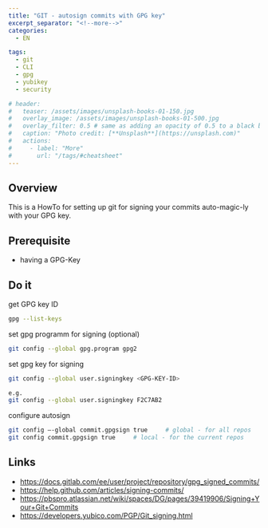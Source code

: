 ```yaml
---
title: "GIT - autosign commits with GPG key"
excerpt_separator: "<!--more-->"
categories:
  - EN

tags:
  - git
  - CLI
  - gpg
  - yubikey
  - security

# header:
#   teaser: /assets/images/unsplash-books-01-150.jpg
#   overlay_image: /assets/images/unsplash-books-01-500.jpg
#   overlay_filter: 0.5 # same as adding an opacity of 0.5 to a black background
#   caption: "Photo credit: [**Unsplash**](https://unsplash.com)"
#   actions:
#     - label: "More"
#       url: "/tags/#cheatsheet"
---
```

## Overview
This is a HowTo for setting up git for signing your commits auto-magic-ly with your GPG key.

## Prerequisite
* having a GPG-Key

## Do it
get GPG key ID
```bash
gpg --list-keys
```

set gpg programm for signing (optional)
```bash
git config --global gpg.program gpg2
```


set gpg key for signing
```bash
git config --global user.signingkey <GPG-KEY-ID>

e.g.
git config --global user.signingkey F2C7AB2
```

configure autosign
```bash
git config –-global commit.gpgsign true     # global - for all repos
git config commit.gpgsign true     # local - for the current repos
```

## Links
* https://docs.gitlab.com/ee/user/project/repository/gpg_signed_commits/
* https://help.github.com/articles/signing-commits/
* https://pbspro.atlassian.net/wiki/spaces/DG/pages/39419906/Signing+Your+Git+Commits
* https://developers.yubico.com/PGP/Git_signing.html